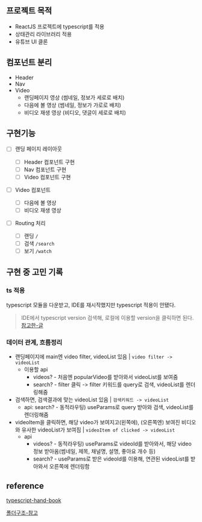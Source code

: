 ## 프로젝트 목적

-   ReactJS 프로젝트에 typescript를 적용
-   상태관리 라이브러리 적용
-   유튜브 UI 클론

## 컴포넌트 분리

-   Header
-   Nav
-   Video
    -   랜딩페이지 영상 (썸네일, 정보가 세로로 배치)
    -   다음에 볼 영상 (썸네일, 정보가 가로로 배치)
    -   비디오 재생 영상 (비디오, 댓글이 세로로 배치)

## 구현기능

-   [ ] 랜딩 페이지 레이아웃

    -   [ ] Header 컴포넌트 구현
    -   [ ] Nav 컴포넌트 구현
    -   [ ] Video 컴포넌트 구현

-   [ ] Video 컴포넌트

    -   [ ] 다음에 볼 영상
    -   [ ] 비디오 재생 영상

-   [ ] Routing 처리
    -   [ ] 랜딩 `/`
    -   [ ] 검색 `/search`
    -   [ ] 보기 `/watch`

## 구현 중 고민 기록

### ts 적용

typescript 모듈을 다운받고, IDE를 재시작했지만 typescript 적용이 안됐다.

> IDE에서 typescript version 검색해, 로컬에 이용할 version을 클릭하면 된다.
> [참고한-글](https://bobbyhadz.com/blog/react-cannot-use-jsx-unless-the-jsx-flag-is-provided)

### 데이터 관계, 흐름정리

-   랜딩페이지에 main엔 video filter, videoList 있음 | `video filter -> videoList`
    -   이용할 api
        -   videos? - 처음엔 popularVideo를 받아와서 videoList를 보여줌
        -   search? - filter 클릭 -> filter 키워드를 query로 검색, videoList를 렌더링해줌
-   검색하면, 검색결과에 맞는 videoList 있음 | `검색키워드 -> videoList`
    -   api: search? - 동적라우팅) useParams로 query 받아와 검색, videoList를 렌더링해줌
-   videoItem을 클릭하면, 해당 video가 보여지고(왼쪽에), (오른쪽엔) 보여진 비디오와 유사한 videoList가 보여짐 | `videoItem of clicked -> videoList`
    -   api
        -   videos? - 동적라우팅) useParams로 videoId를 받아와서, 해당 video 정보 받아옴(썸네일, 제목, 채널명, 설명, 좋아요 개수 등)
        -   search? - useParams로 받은 videoId를 이용해, 연관된 videoList를 받아와서 오른쪽에 렌더링함

## reference

[typescript-hand-book](https://joshua1988.github.io/ts/config/tsconfig.html#%ED%83%80%EC%9E%85%EC%8A%A4%ED%81%AC%EB%A6%BD%ED%8A%B8-%EC%84%A4%EC%A0%95-%ED%8C%8C%EC%9D%BC-tsconfig-json)

[폴더구조-참고](https://github.com/react-boilerplate/react-boilerplate-cra-template)
